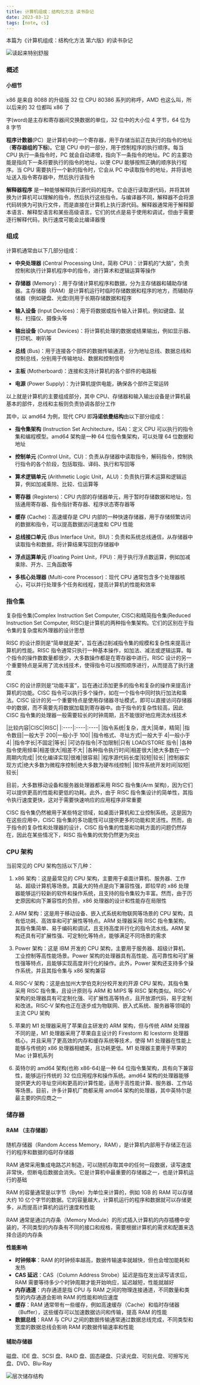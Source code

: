 ```yaml
---
title: 计算机组成：结构化方法 读书杂记
date: 2023-03-12
tags: [note, cs]
---
```


本篇为《计算机组成：结构化方法 第六版》的读书杂记

![读起来特别舒服](https://p.chilfish.top/blog/SCO.webp)

### 概述

#### 小细节

x86 是来自 8088 的升级版 32 位 CPU 80386 系列的称呼，AMD 也这么叫，所以后来的 32 位都叫 x86 了

字(word)是主存和寄存器间交换数据的单位，32 位中的大小位 4 字节，64 位为 8 字节

**程序计数器**(PC）是计算机中的一个寄存器，用于存储当前正在执行的指令的地址（**寄存器组的下标**)。它是 CPU 中的一部分，用于控制程序的执行顺序。每当 CPU 执行一条指令时，PC 就会自动递增，指向下一条指令的地址。PC 的主要功能是指向下一条将要执行的指令的地址，以便 CPU 能够按照正确的顺序执行程序。当 CPU 需要执行一个新的指令时，它会从 PC 中读取指令的地址，并将该地址送入指令寄存器中，然后执行该指令

**解释器程序** 是一种能够解释执行源代码的程序。它会逐行读取源代码，并将其转换为计算机可以理解的指令，然后执行这些指令。与编译器不同，解释器不会将源代码转换为可执行文件，而是直接在计算机上执行源代码。解释器通常用于解释脚本语言、解释型语言和某些高级语言。它们的优点是易于使用和调试，但由于需要逐行解释代码，执行速度可能会比编译器慢

### 组成

计算机通常由以下几部分组成：

- **中央处理器** (Central Processing Unit，简称 CPU)：计算机的“大脑”，负责控制和执行计算机程序中的指令，进行算术和逻辑运算等操作

- **存储器** (Memory）：用于存储计算机程序和数据，分为主存储器和辅助存储器。主存储器（RAM）是计算机运行时临时存储数据和程序的地方，而辅助存储器（例如硬盘、光盘)则用于长期存储数据和程序

- **输入设备** (Input Devices)：用于将数据或指令输入计算机，例如键盘、鼠标、扫描仪、摄像头等

- **输出设备** (Output Devices)：将计算机处理的数据或结果输出，例如显示器、打印机、喇叭等

- **总线** (Bus)：用于连接各个部件的数据传输通道，分为地址总线、数据总线和控制总线，分别用于传输地址、数据和控制信号

- **主板** (Motherboard)：连接和支持计算机的各个部件的电路板

- **电源** (Power Supply)：为计算机提供电能，确保各个部件正常运转

以上就是计算机的主要组成部分，其中 CPU、存储器和输入输出设备是计算机最基本的部件，总线和主板则负责协调各部分工作

其中，以 amd64 为例，现代 CPU 即**冯诺依曼结构**由以下部分组成：

- **指令集架构** (Instruction Set Architecture，ISA)：定义 CPU 可以执行的指令集和编程模型。amd64 架构是一种 64 位指令集架构，可以处理 64 位数据和地址

- **控制单元** (Control Unit，CU)：负责从存储器中读取指令，解码指令，控制执行指令的各个阶段，包括取指、译码、执行和写回等

- **算术逻辑单元** (Arithmetic Logic Unit，ALU)：负责执行算术运算和逻辑运算，例如加减乘除、比较、位运算等

- **寄存器** (Registers)：CPU 内部的存储器单元，用于暂时存储数据和地址，包括通用寄存器、指令指针寄存器、程序状态寄存器等

- **缓存** (Cache)：高速缓存是 CPU 内部的一种快速存储器，用于存储频繁访问的数据和指令，可以提高数据访问速度和 CPU 性能

- **总线接口单元** (Bus Interface Unit，BIU)：负责和系统总线通信，从存储器中读取指令和数据，将计算结果写回到存储器中

- **浮点运算单元** (Floating Point Unit，FPU)：用于执行浮点数运算，例如加减乘除、开方、三角函数等

- **多核心处理器** (Multi-core Processor)：现代 CPU 通常包含多个处理器核心，可以并行处理多个任务和线程，提高计算机的性能和效率

### 指令集

复杂指令集(Complex Instruction Set Computer, CISC)和精简指令集(Reduced Instruction Set Computer, RISC)是计算机的两种指令集架构。它们的区别在于指令集的复杂度和外理器的设计思想

RISC 的设计原则是“简单就是美”，旨在通过削减指令集的规模和复杂性来提高计算机的性能。RISC 指令通常只执行一种基本操作，如加法、减法或逻辑运算。每个指令的操作数数量都很少，大多数操作都是在寄存器中进行。RISC 设计的另一个重要特点是采用了流水线技术，使得指令可以按照顺序进行，从而提高了执行速度

CISC 的设计原则是“功能丰富”，旨在通过添加更多的指令和复杂的操作来提高计算机的功能。CISC 指令可以执行多个操作，如在一个指令中同时执行加法和乘法。CISC 设计的另一个重要特点是使用存储器寻址模式，即可以直接访问存储器中的数据，而不需要先将数据加载到寄存器中。由于指令的复杂性较高，因此 CISC 指令集的处理器一般需要较长的时钟周期，且不能很好地应用流水线技术

<div class="tableBox">

<span></span>
|比较内容|CISC|RISC|
|:----|:----|:----|
|指令系统|复杂，庞大|简单，精简|
|指令数目|一般大于 200|一般小于 100|
|指令格式、寻址方式|一般大于 4|一般小于 4|
|指令字长|不固定|等长|
|可访存指令|不加限制|只有 LOAD/STORE 指令|
|各种指令使用频率|相差很大|相差不大|
|各种指令执行时间|相差很大|绝大多数在一个周期内完成|
|优化编译实现|很难|很容易|
|程序源代码长度|较短|较长|
|控制器实现方式|绝大多数为微程序控制|绝大多数为硬布线控制|
|软件系统开发时间|较短|较长|

</div>

目前，大多数移动设备和服务器处理器都采用 RISC 指令集(Arm 架构)，因为它们可以提供更高的性能和更低的功耗。此外，由于 RISC 指令集设计的简单性，其指令执行速度更快，这对于需要快速响应的应用程序非常重要

CISC 指令集仍然被用于某些特定领域，如桌面计算机和工业控制系统。这是因为在这些应用中，CISC 指令集的多功能性可以提供更多的功能和灵活性。然而，由于指令的复杂性和处理器的设计，CISC 指令集的性能和功耗方面的问题仍然存在，因此在某些情况下，RISC 指令集的优势仍然更为突出

### CPU 架构

当前常见的 CPU 架构包括以下几种：

1.  x86 架构：这是最常见的 CPU 架构，主要用于桌面计算机、服务器、工作站、超级计算机等场景。其最大的特点是向下兼容性强，即较早的 x86 处理器能够运行较新的软件和操作系统，且支持的指令集较为丰富。然而，由于历史原因和向下兼容性的负担，x86 处理器的设计和性能存在局限性

2.  ARM 架构：这是用于移动设备、嵌入式系统和物联网等场景的 CPU 架构，具有低功耗、高效率和可扩展性等特点。ARM 处理器采用 RISC 指令集架构，其指令集简单、易于编码和调试，且支持高度并行化的指令流水线。ARM 架构还具有可扩展性强、可定制化等特点，能够满足不同场景的需求

3.  Power 架构：这是 IBM 开发的 CPU 架构，主要用于服务器、超级计算机、工业控制等高性能场景。Power 架构的处理器具有高性能、高可靠性和可扩展性强等特点，且能够实现高度并行化的操作。此外，Power 架构还支持多个操作系统，并且其指令集与 x86 架构兼容

4.  RISC-V 架构：这是由加州大学伯克利分校开发的开源 CPU 架构，其指令集采用 RISC 指令集，且设计原则与 ARM 和 MIPS 等 RISC 架构类似。RISC-V 架构的处理器具有可定制化强、可扩展性高等特点，且开放源代码，易于定制和改进。RISC-V 架构也正在逐步成为物联网、嵌入式系统、服务器等领域的主流 CPU 架构

5.  苹果的 M1 处理器采用了苹果自主研发的 ARM 架构，但与传统 ARM 处理器不同的是，M1 处理器采用了苹果自主设计的 Firestorm 和 Icestorm 处理器核心，并且采用了更高效的内存和缓存系统等技术，使得 M1 处理器在性能上能够与传统的 x86 处理器相媲美，且功耗更低。M1 处理器主要用于苹果的 Mac 计算机系列

6.  英特尔的 amd64 架构(也称 x86-64)是一种 64 位指令集架构，具有向下兼容性，能够运行传统的 32 位应用程序和操作系统。amd64 架构的处理器能够提供更大的寻址空间和更高的计算性能，适用于高性能计算、服务器、工作站等场景。目前，许多计算机厂商都采用 amd64 架构的处理器，其中英特尔是最主要的供应商之一

### 储存器

#### RAM （主存储器）

随机存储器（Random Access Memory，RAM），是计算机内部用于存储正在运行的程序和数据的临时存储器

RAM 通常采用集成电路芯片制造，可以随机存取其中的任何一段数据，读写速度非常快，但断电后数据会消失。它是计算机中最重要的存储器之一，也是计算机运行的基础

RAM 的容量通常是以字节（Byte）为单位来计算的，例如 1GB 的 RAM 可以存储大约 10 亿个字节的数据。它的容量越大，计算机运行的程序和数据就可以存储更多，从而提高计算机的运行速度和性能

RAM 通常是通过内存条（Memory Module）的形式插入计算机的内存插槽中安装的，不同类型的内存条有不同的接口和规格，需要根据计算机的需求和配置来选择合适的内存条

**性能影响**

- **时钟频率**：RAM 的时钟频率越高，数据传输速率就越快，但也会增加能耗和发热
- **CAS 延迟**：CAS（Column Address Strobe）延迟是指在发出读写请求后，RAM 需要等待多少个时钟周期才能开始响应，延迟越短，性能就越好
- **内存通道**：内存通道是指 CPU 与 RAM 之间的物理连接通道，不同数量和类型的内存通道会影响 RAM 的性能和响应速度
- **缓存**：RAM 通常带有一些缓存，例如高速缓存（Cache）和临时存储器（Buffer），这些缓存可以加速数据访问和传输，提高 RAM 的性能
- **数据总线**：RAM 与 CPU 之间的数据传输通常通过数据总线完成，不同类型和宽度的数据总线会影响 RAM 的数据传输速率和性能

#### 辅助存储器

磁盘、IDE 盘、SCSI 盘、RAID 盘、固态硬盘、只读光盘、可刻光盘、可擦写光盘、DVD、Blu-Ray

![层次储存结构](https://p.chilfish.top/blog/Notes-ROM.webp)
